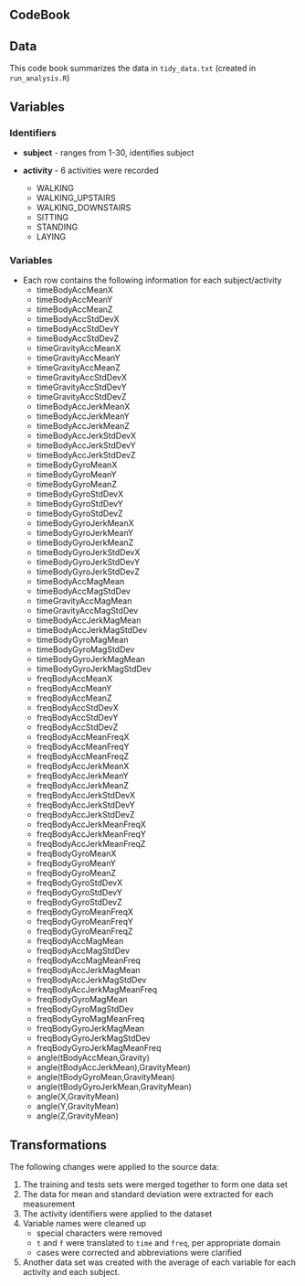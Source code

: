CodeBook
----


## Data

This code book summarizes the data in ```tidy_data.txt``` (created in ```run_analysis.R```)

## Variables
### Identifiers
* **subject**  - ranges from 1-30, identifies subject

* **activity** - 6 activities were recorded
    + WALKING
    + WALKING_UPSTAIRS
    + WALKING_DOWNSTAIRS
    + SITTING
    + STANDING
    + LAYING

### Variables
* Each row contains the following information for each subject/activity
    + timeBodyAccMeanX
    + timeBodyAccMeanY                   
    + timeBodyAccMeanZ
    + timeBodyAccStdDevX
    + timeBodyAccStdDevY
    + timeBodyAccStdDevZ
    + timeGravityAccMeanX
    + timeGravityAccMeanY
    + timeGravityAccMeanZ
    + timeGravityAccStdDevX
    + timeGravityAccStdDevY
    + timeGravityAccStdDevZ
    + timeBodyAccJerkMeanX
    + timeBodyAccJerkMeanY
    + timeBodyAccJerkMeanZ            
    + timeBodyAccJerkStdDevX              
    + timeBodyAccJerkStdDevY              
    + timeBodyAccJerkStdDevZ              
    + timeBodyGyroMeanX                   
    + timeBodyGyroMeanY                   
    + timeBodyGyroMeanZ                   
    + timeBodyGyroStdDevX                 
    + timeBodyGyroStdDevY                 
    + timeBodyGyroStdDevZ                 
    + timeBodyGyroJerkMeanX               
    + timeBodyGyroJerkMeanY               
    + timeBodyGyroJerkMeanZ               
    + timeBodyGyroJerkStdDevX             
    + timeBodyGyroJerkStdDevY             
    + timeBodyGyroJerkStdDevZ             
    + timeBodyAccMagMean                 
    + timeBodyAccMagStdDev                
    + timeGravityAccMagMean               
    + timeGravityAccMagStdDev             
    + timeBodyAccJerkMagMean              
    + timeBodyAccJerkMagStdDev            
    + timeBodyGyroMagMean                 
    + timeBodyGyroMagStdDev               
    + timeBodyGyroJerkMagMean             
    + timeBodyGyroJerkMagStdDev           
    + freqBodyAccMeanX                    
    + freqBodyAccMeanY                    
    + freqBodyAccMeanZ                    
    + freqBodyAccStdDevX                  
    + freqBodyAccStdDevY                  
    + freqBodyAccStdDevZ                  
    + freqBodyAccMeanFreqX                
    + freqBodyAccMeanFreqY                
    + freqBodyAccMeanFreqZ                
    + freqBodyAccJerkMeanX                
    + freqBodyAccJerkMeanY                
    + freqBodyAccJerkMeanZ                
    + freqBodyAccJerkStdDevX              
    + freqBodyAccJerkStdDevY              
    + freqBodyAccJerkStdDevZ              
    + freqBodyAccJerkMeanFreqX            
    + freqBodyAccJerkMeanFreqY            
    + freqBodyAccJerkMeanFreqZ            
    + freqBodyGyroMeanX                   
    + freqBodyGyroMeanY                   
    + freqBodyGyroMeanZ                   
    + freqBodyGyroStdDevX                 
    + freqBodyGyroStdDevY                 
    + freqBodyGyroStdDevZ                 
    + freqBodyGyroMeanFreqX               
    + freqBodyGyroMeanFreqY               
    + freqBodyGyroMeanFreqZ              
    + freqBodyAccMagMean                 
    + freqBodyAccMagStdDev                
    + freqBodyAccMagMeanFreq              
    + freqBodyAccJerkMagMean              
    + freqBodyAccJerkMagStdDev            
    + freqBodyAccJerkMagMeanFreq          
    + freqBodyGyroMagMean                 
    + freqBodyGyroMagStdDev               
    + freqBodyGyroMagMeanFreq             
    + freqBodyGyroJerkMagMean             
    + freqBodyGyroJerkMagStdDev           
    + freqBodyGyroJerkMagMeanFreq         
    + angle(tBodyAccMean,Gravity)         
    + angle(tBodyAccJerkMean),GravityMean)
    + angle(tBodyGyroMean,GravityMean)    
    + angle(tBodyGyroJerkMean,GravityMean)
    + angle(X,GravityMean)                
    + angle(Y,GravityMean)                
    + angle(Z,GravityMean)                
         
    
## Transformations
The following changes were applied to the source data:

1. The training and tests sets were merged together to form one data set
2. The data for mean and standard deviation were extracted for each measurement
3. The activity identifiers were applied to the dataset
4. Variable names were cleaned up
    + special characters were removed
    + ```t``` and ```f``` were translated to ```time``` and ```freq```, per appropriate domain
    + cases were corrected and abbreviations were clarified
5. Another data set was created with the average of each variable for each activity and each subject.
